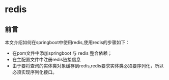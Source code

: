 # redis 

## 前言

本文介绍如何在springboot中使用redis,使用redis的步骤如下：

* 在pom文件中添加springboot 与 redis 整合依赖；
* 在主配置文件中注册redis链接信息
* 由于要将查询的实体类对象缓存到redis,redis要求实体类必须要序列化，所以必须实现序列化接口。


